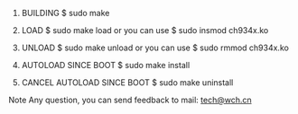 1. BUILDING
 $ sudo make

2. LOAD
 $ sudo make load
 or you can use
 $ sudo insmod ch934x.ko
 
3. UNLOAD
 $ sudo make unload
 or you can use
 $ sudo rmmod ch934x.ko
 
4. AUTOLOAD SINCE BOOT
  $ sudo make install
  
5. CANCEL AUTOLOAD SINCE BOOT
  $ sudo make uninstall
  
Note
  Any question, you can send feedback to mail: tech@wch.cn

